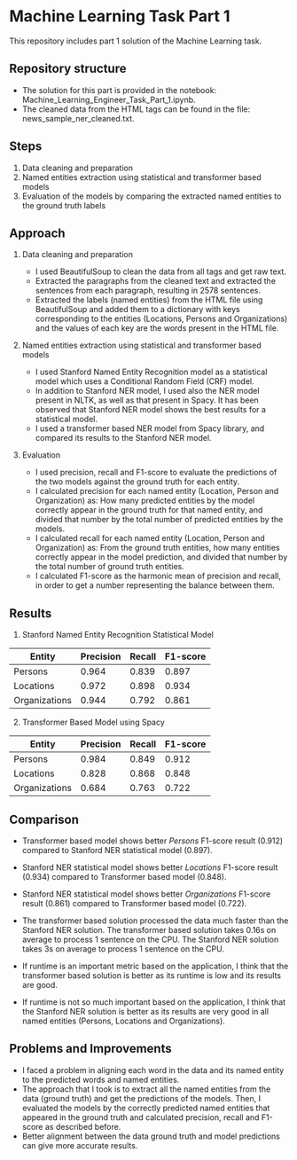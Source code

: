 # Machine Learning Task Part 1
This repository includes part 1 solution of the Machine Learning task.

## Repository structure

- The solution for this part is provided in the notebook: Machine_Learning_Engineer_Task_Part_1.ipynb.
- The cleaned data from the HTML tags can be found in the file: news_sample_ner_cleaned.txt.

## Steps

1. Data cleaning and preparation
2. Named entities extraction using statistical and transformer based models
3. Evaluation of the models by comparing the extracted named entities to the ground truth labels

## Approach

1. Data cleaning and preparation
    - I used BeautifulSoup to clean the data from all tags and get raw text.
    - Extracted the paragraphs from the cleaned text and extracted the sentences from each paragraph, resulting in 2578 sentences.
    - Extracted the labels (named entities) from the HTML file using BeautifulSoup and added them to a dictionary with keys corresponding to the entities (Locations, Persons and Organizations) and the values of each key are the words present in the HTML file.

2. Named entities extraction using statistical and transformer based models
    - I used Stanford Named Entity Recognition model as a statistical model which uses a Conditional Random Field (CRF) model.
    - In addition to Stanford NER model, I used also the NER model present in NLTK, as well as that present in Spacy. It has been observed that Stanford NER model shows the best results for a statistical model.
    - I used a transformer based NER model from Spacy library, and compared its results to the Stanford NER model.

3. Evaluation
    - I used precision, recall and F1-score to evaluate the predictions of the two models against the ground truth for each entity.
    - I calculated precision for each named entity (Location, Person and Organization) as: How many predicted entities by the model correctly appear in the ground truth for that named entity, and divided that number by the total number of predicted entities by the models.
    - I calculated recall for each named entity (Location, Person and Organization) as: From the ground truth entities, how many entities correctly appear in the model prediction, and divided that number by the total number of ground truth entities.
    - I calculated F1-score as the harmonic mean of precision and recall, in order to get a number representing the balance between them.

## Results

1. Stanford Named Entity Recognition Statistical Model

Entity | Precision | Recall | F1-score
 ------------ | ------------- | ------------ | ------------- 
Persons | 0.964 | 0.839 | 0.897 
Locations | 0.972 | 0.898 | 0.934
Organizations | 0.944 | 0.792 | 0.861

2. Transformer Based Model using Spacy

Entity | Precision | Recall | F1-score
 ------------ | ------------- | ------------ | ------------- 
Persons | 0.984 | 0.849 | 0.912 
Locations | 0.828 | 0.868 | 0.848
Organizations | 0.684 | 0.763 | 0.722

## Comparison

- Transformer based model shows better *Persons* F1-score result (0.912) compared to Stanford NER statistical model (0.897).

- Stanford NER statistical model shows better *Locations* F1-score result (0.934) compared to Transformer based model (0.848).

- Stanford NER statistical model shows better *Organizations* F1-score result (0.861) compared to Transformer based model (0.722).

- The transformer based solution processed the data much faster than the Stanford NER solution. The transformer based solution takes 0.16s on average to process 1 sentence on the CPU. The Stanford NER solution takes 3s on average to process 1 sentence on the CPU.

- If runtime is an important metric based on the application, I think that the transformer based solution is better as its runtime is low and its results are good.

- If runtime is not so much important based on the application, I think that the Stanford NER solution is better as its results are very good in all named entities (Persons, Locations and Organizations).

## Problems and Improvements
- I faced a problem in aligning each word in the data and its named entity to the predicted words and named entities.
- The approach that I took is to extract all the named entities from the data (ground truth) and get the predictions of the models. Then, I evaluated the models by the correctly predicted named entities that appeared in the ground truth and calculated precision, recall and F1-score as described before.
- Better alignment between the data ground truth and model predictions can give more accurate results.